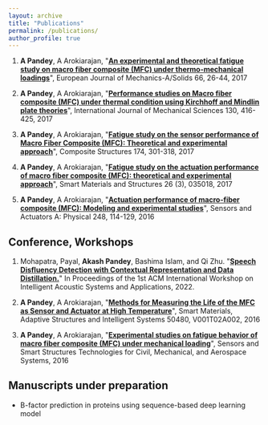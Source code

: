 ```yaml
---
layout: archive
title: "Publications"
permalink: /publications/
author_profile: true
---
```


1. **A Pandey**, A Arokiarajan, "[**An experimental and theoretical fatigue study on macro fiber composite (MFC) under thermo-mechanical loadings**](https://www.sciencedirect.com/science/article/pii/S0997753817301286)", European Journal of Mechanics-A/Solids 66, 26-44, 2017

2. **A Pandey**, A Arokiarajan, "[**Performance studies on Macro fiber composite (MFC) under thermal condition using Kirchhoff and Mindlin plate theories**](https://www.sciencedirect.com/science/article/pii/S0020740316308669)", International Journal of Mechanical Sciences 130, 416-425, 2017

3. **A Pandey**, A Arokiarajan, "[**Fatigue study on the sensor performance of Macro Fiber Composite (MFC): Theoretical and experimental approach**](https://www.sciencedirect.com/science/article/pii/S026382231632918X)", 
Composite Structures 174, 301-318, 2017

4. **A Pandey**, A Arokiarajan, "[**Fatigue study on the actuation performance of macro fiber composite (MFC): theoretical and experimental approach**](https://iopscience.iop.org/article/10.1088/1361-665X/aa59e9/meta)", 
Smart Materials and Structures 26 (3), 035018, 2017

5. **A Pandey**, A Arokiarajan, "[**Actuation performance of macro-fiber composite (MFC): Modeling and experimental studies**](https://www.sciencedirect.com/science/article/pii/S0924424716303569)", 
Sensors and Actuators A: Physical 248, 114-129, 2016

Conference, Workshops
------

1. Mohapatra, Payal, **Akash Pandey**, Bashima Islam, and Qi Zhu. "[**Speech Disfluency Detection with Contextual Representation and Data Distillation.**](https://dl.acm.org/doi/abs/10.1145/3539490.3539601)" In Proceedings of the 1st ACM International Workshop on Intelligent Acoustic Systems and Applications, 2022.

2. **A Pandey**, A Arokiarajan, "[**Methods for Measuring the Life of the MFC as Sensor and Actuator at High Temperature**](https://asmedigitalcollection.asme.org/SMASIS/proceedings-abstract/SMASIS2016/V001T02A002/285473)", 
Smart Materials, Adaptive Structures and Intelligent Systems 50480, V001T02A002, 2016

3. **A Pandey**, A Arokiarajan, "[**Experimental studies on fatigue behavior of macro fiber composite (MFC) under mechanical loading**](https://www.spiedigitallibrary.org/conference-proceedings-of-spie/9803/98032V/Experimental-studies-on-fatigue-behavior-of-macro-fiber-composite-MFC/10.1117/12.2218742.full)", 
Sensors and Smart Structures Technologies for Civil, Mechanical, and Aerospace Systems, 2016

## Manuscripts under preparation
* B-factor prediction in proteins using sequence-based deep learning model